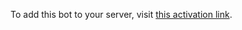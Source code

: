 To add this bot to your server, visit [this activation link].

[this activation link]: https://discordapp.com/oauth2/authorize?client_id=581247665933779013&scope=bot&permissions=0.
